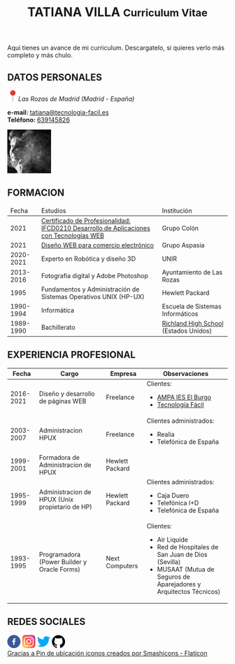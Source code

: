 <!DOCTYPE html>
<html lang="es">
<head>
    <meta charset="UTF-8">
    <meta http-equiv="X-UA-Compatible" content="IE=edge">
    <meta name="description" content="curriculum de Tatiana Villa Ema con HTML5, CSS3 y javascript">
    <meta name="viewport" content="width=device-width, initial-scale=1">
</head>
<body>
    <header>
        <div id="nombre">
            <h1 class='text-center'>TATIANA VILLA <small>Curriculum Vitae</small></h1>
        </div>
    </header>
    <div> 
      <div>
        <div>
          <p>Aqui tienes un avance de mi curriculum. Descargatelo, si quieres verlo más completo y más chulo.</p>
          <h2>DATOS PERSONALES</h2>
          <div>
              <address><img src="img/alfiler.png" alt="ubicacion" width="25" height="25">Las Rozas de Madrid (Madrid - España) </address>
          </div>
          <div>
              <dl>
                 <b>e-mail: </b><a href="mailto:tatiana@tecnologia-facil.es">tatiana@tecnologia-facil.es</a><br>
                 <b>Teléfono: </b><a href="tel:639145826">639145826</a><br> 
              </dl>
          </div>
          <div>
            <img src='img/tatiana-villa.jpg' width="100px" alt='foto de Tatiana Villa'>
          </div>
        </div>
      </div>
    </div>
    <div>
      <h2>FORMACION</h2>
      <div>
        <table>
          <thead>
            <tr>
              <td>Fecha</td>
              <td>Estudios</td>
              <td>Institución</td>
            </tr>
          </thead>
          <tr>
            <td>2021</td>
            <td><a href="https://sede.sepe.gob.es/especialidadesformativas/RXBuscadorEFRED/DetalleEspecialidadFormativa.do?metodo=verDetalle&codEspecialidad=IFCD0210&volver=true&idBusquedaFormacion=&volverUrl=">Certificado de Profesionalidad: IFCD0210 Desarrollo de Aplicaciones con Tecnologías WEB</a></td>
            <td>Grupo Colón</td>
          </tr>
          <tr>
            <td>2021</td>
            <td><a href="https://www.comunidad.madrid/info/servicios/empleo/cursos/20-2387">Diseño WEB para comercio electrónico</a></td>
            <td>Grupo Aspasia</td>
          </tr>
          <tr>
            <td>2020-2021</td>
            <td>Experto en Robótica y diseño 3D</td>
            <td>UNIR</td>
          </tr>
          <tr>
            <td>2013-2016</td>
            <td>Fotografia digital y Adobe Photoshop</td>
            <td>Ayuntamiento de Las Rozas</td>
          </tr>
          <tr>
            <td>1995</td>
            <td>Fundamentos y Administración de Sistemas Operativos UNIX (HP-UX)</td>
            <td>Hewlett Packard</td>
          </tr>
          <tr>
            <td>1990-1994</td>
            <td>Informática</td>
            <td>Escuela de Sistemas Informáticos</td>
          </tr>  
          <tr>
          <td>1989-1990</td>
            <td>Bachillerato</td>
            <td><a href="https://richland.rsd.edu/">Richland High School</a> (Estados Unidos)</td>
          </tr>                 
        </table>
      </div>
    </div>
    <div>
          <h2>EXPERIENCIA PROFESIONAL</h2>
          <div>
              <table>
                <thead>
                    <tr>
                      <th>Fecha</th>
                      <th>Cargo</th>
                      <th>Empresa</th>
                      <th>Observaciones</th>
                    </tr>
                </thead>
                    <tr>
                      <td>2016-2021</td>
                      <td>Diseño y desarrollo de páginas WEB</td>
                      <td>Freelance</td>
                      <td>
                          Clientes: 
                              <ul>
                                <li><a href="http://www.ampaieselburgo.com">AMPA IES El Burgo</a></li>
                                <li><a href="http://www.tecnologia-facil.es">Tecnología Fácil</a></li>
                              </ul>
                      </td>
                    </tr>
                    <tr>
                        <td>2003-2007</td>
                        <td>Administracion HPUX</td>
                        <td>Freelance</td>
                        <td>
                            Clientes administrados: 
                                <ul>
                                    <li>Realia</li>
                                    <li>Telefónica de España</li>
                                </ul>
                        </td>
                    </tr>
                    <tr>
                        <td>1999-2001</td>
                        <td>Formadora de Administracion de HPUX</td>
                        <td>Hewlett Packard</td>
                        <td></td>
                    </tr>
                    <tr>
                        <td>1995-1999</td>
                        <td>Administracion de HPUX (Unix propietario de HP)</td>
                        <td>Hewlett Packard</td>
                        <td>
                            Clientes administrados: 
                                <ul>
                                    <li>Caja Duero</li>
                                    <li>Telefónica I+D</li>
                                    <li>Telefónica de España</li>
                                </ul>
                        </td>
                    </tr>
                    <tr>
                        <td>1993-1995</td>
                        <td>Programadora (Power Builder y Oracle Forms)</td>
                        <td>Next Computers</td>
                        <td>
                            Clientes:
                            <ul>
                                <li>Air Liquide</li>
                                <li>Red de Hospitales de San Juan de Dios (Sevilla)</li>
                                <li>MUSAAT (Mutua de Seguros de Aparejadores y Arquitectos Técnicos)</li>
                            </ul>
                        </td>
                    </tr>               
            </table>
          </div>
          <div>
              <h2>REDES SOCIALES</h2>
              <div>
                  <a href="https://www.facebook.com/tatiana.villaema"><img src="img/facebook redondo.png" alt="Facebook" width="30" height="30"></a>
                  <a href="https://www.instagram.com/tatvil/"><img src="img/instagram color.png" alt="Instagram" width="30" height="30"></a>
                  <a href="https://twitter.com/tatvil"><img src="img/twitter azul.png" alt="Twitter" width="30" height="30"></a>
                  <a href="https://github.com/tatvil"><img src="img/github.png" alt="Github" width="30" height="30"></a>
              </div>
              <a href="https://www.flaticon.es/iconos-gratis/pin-de-ubicacion" title="pin de ubicación iconos">Gracias a Pin de ubicación iconos creados por Smashicons - Flaticon</a>
        </div>
      </div>
    </div>
  </body>
</html>
